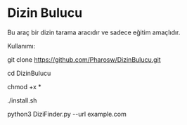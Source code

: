 # Dizin Bulucu
Bu araç bir dizin tarama aracıdır ve sadece eğitim amaçlıdır.

Kullanımı:

git clone https://github.com/Pharosw/DizinBulucu.git

cd DizinBulucu

chmod +x *

./install.sh

python3 DiziFinder.py --url example.com


